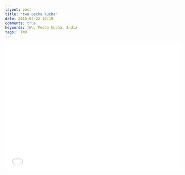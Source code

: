 ```yaml
---
layout: post
title: "twu pecha kucha"
date: 2015-04-22 14:19
comments: true
keywords: TWU, Pecha kucha, India
tags:  TWU
---
```

<iframe src="//slides.com/pengfeicui/deck-4/embed" width="576" height="420" scrolling="no" frameborder="0" webkitallowfullscreen mozallowfullscreen allowfullscreen></iframe>
